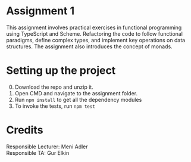 # Assignment 1
This assignment involves practical exercises in functional programming using TypeScript and Scheme. Refactoring the code to follow functional paradigms, define complex types, and implement key operations on data structures.
The assignment also introduces the concept of monads.

# Setting up the project
0. Download the repo and unzip it.
1. Open CMD and navigate to the assignment folder.
2. Run ```npm install``` to get all the dependency modules
3. To invoke the tests, run ```npm test```


# Credits
Responsible Lecturer: Meni Adler  
Responsible TA: Gur Elkin 
